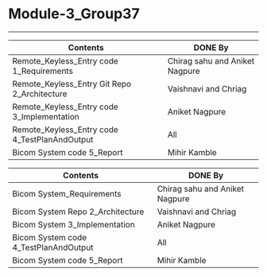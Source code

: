 # Module-3_Group37
---

| Contents | DONE By |
|---|---|
| Remote_Keyless_Entry code 1_Requirements |Chirag sahu and Aniket Nagpure  |
| Remote_Keyless_Entry Git Repo 2_Architecture |Vaishnavi and Chriag  |
| Remote_Keyless_Entry code 3_Implementation| Aniket Nagpure |
| Remote_Keyless_Entry code 4_TestPlanAndOutput | All |
| Bicom System code 5_Report | Mihir Kamble |


| Contents | DONE By |
|---|---|
| Bicom System_Requirements |Chirag sahu and Aniket Nagpure  |
| Bicom System Repo 2_Architecture |Vaishnavi and Chriag  |
| Bicom System 3_Implementation| Aniket Nagpure |
| Bicom System code 4_TestPlanAndOutput | All |
| Bicom System code 5_Report | Mihir Kamble |


